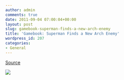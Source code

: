 ```yaml
---
author: admin
comments: true
date: 2011-09-04 07:00:04+00:00
layout: post
slug: gamebook-superman-finds-a-new-arch-enemy
title: 'Gamebook: Superman Finds a New Arch Enemy'
wordpress_id: 207
categories:
- General
---
```






[Source](http://www.dorkly.com/article/20671/gamebook-superman-finds-a-new-arch-enemy)

[![](http://blog.timakinbo.com/wp-content/uploads/2011/09/superman_gamebook_humor.jpg)](http://blog.timakinbo.com/wp-content/uploads/2011/09/superman_gamebook_humor.jpg)
